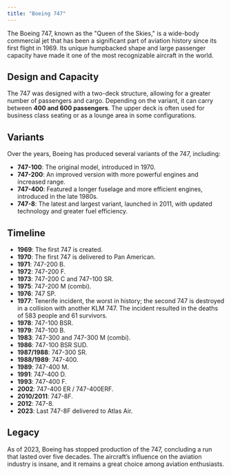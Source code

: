 ```yaml
---
title: "Boeing 747"
---
```


The Boeing 747, known as the "Queen of the Skies," is a wide-body commercial jet that has been a significant part of aviation history since its first flight in 1969. Its unique humpbacked shape and large passenger capacity have made it one of the most recognizable aircraft in the world.

## Design and Capacity

The 747 was designed with a two-deck structure, allowing for a greater number of passengers and cargo. Depending on the variant, it can carry between **400 and 600 passengers**. The upper deck is often used for business class seating or as a lounge area in some configurations.

## Variants

Over the years, Boeing has produced several variants of the 747, including:

- **747-100**: The original model, introduced in 1970.
- **747-200**: An improved version with more powerful engines and increased range.
- **747-400**: Featured a longer fuselage and more efficient engines, introduced in the late 1980s.
- **747-8**: The latest and largest variant, launched in 2011, with updated technology and greater fuel efficiency.

## Timeline

- **1969**: The first 747 is created.
- **1970**: The first 747 is delivered to Pan American.
- **1971**: 747-200 B.
- **1972**: 747-200 F.
- **1973**: 747-200 C and 747-100 SR.
- **1975**: 747-200 M (combi).
- **1976**: 747 SP.
- **1977**: Tenerife incident, the worst in history; the second 747 is destroyed in a collision with another KLM 747. The incident resulted in the deaths of 583 people and 61 survivors.
- **1978**: 747-100 BSR.
- **1979**: 747-100 B.
- **1983**: 747-300 and 747-300 M (combi).
- **1986**: 747-100 BSR SUD.
- **1987/1988**: 747-300 SR.
- **1988/1989**: 747-400.
- **1989**: 747-400 M.
- **1991**: 747-400 D.
- **1993**: 747-400 F.
- **2002**: 747-400 ER / 747-400ERF.
- **2010/2011**: 747-8F.
- **2012**: 747-8.
- **2023**: Last 747-8F delivered to Atlas Air.

## Legacy

As of 2023, Boeing has stopped production of the 747, concluding a run that lasted over five decades. The aircraft’s influence on the aviation industry is insane, and it remains a great choice among aviation enthusiasts.